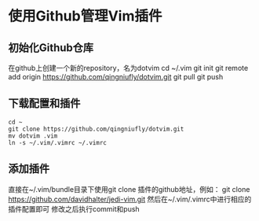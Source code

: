 # 使用Github管理Vim插件

## 初始化Github仓库
在github上创建一个新的repository，名为dotvim
	cd ~/.vim
	git init
	git remote add origin https://github.com/qingniufly/dotvim.git
	git pull
	git push

## 下载配置和插件
	cd ~
	git clone https://github.com/qingniufly/dotvim.git
	mv dotvim .vim
	ln -s ~/.vim/.vimrc ~/.vimrc

## 添加插件
直接在~/.vim/bundle目录下使用git clone 插件的github地址，例如：
	git clone https://github.com/davidhalter/jedi-vim.git
然后在~/.vim/.vimrc中进行相应的插件配置即可
修改之后执行commit和push
